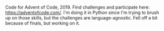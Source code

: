 Code for Advent of Code, 2019. Find challenges and participate here: https://adventofcode.com/. I'm doing it in Python since I'm trying to brush up on those skills, but the challenges are language-agnostic. Fell off a bit because of finals, but working on it.
